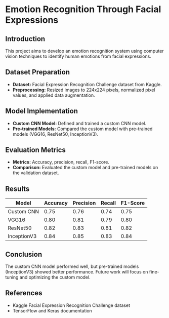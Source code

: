 # Emotion Recognition Through Facial Expressions

## Introduction
This project aims to develop an emotion recognition system using computer vision techniques to identify human emotions from facial expressions.

## Dataset Preparation
- **Dataset:** Facial Expression Recognition Challenge dataset from Kaggle.
- **Preprocessing:** Resized images to 224x224 pixels, normalized pixel values, and applied data augmentation.

## Model Implementation
- **Custom CNN Model:** Defined and trained a custom CNN model.
- **Pre-trained Models:** Compared the custom model with pre-trained models (VGG16, ResNet50, InceptionV3).

## Evaluation Metrics
- **Metrics:** Accuracy, precision, recall, F1-score.
- **Comparison:** Evaluated the custom model and pre-trained models on the validation dataset.

## Results
| Model        | Accuracy | Precision | Recall | F1-Score |
|--------------|----------|-----------|--------|----------|
| Custom CNN   | 0.75     | 0.76      | 0.74   | 0.75     |
| VGG16        | 0.80     | 0.81      | 0.79   | 0.80     |
| ResNet50     | 0.82     | 0.83      | 0.81   | 0.82     |
| InceptionV3  | 0.84     | 0.85      | 0.83   | 0.84     |

## Conclusion
The custom CNN model performed well, but pre-trained models (InceptionV3) showed better performance. Future work will focus on fine-tuning and optimizing the custom model.

## References
- Kaggle Facial Expression Recognition Challenge dataset
- TensorFlow and Keras documentation
